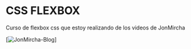 # CSS FLEXBOX

Curso de flexbox css que estoy realizando de los videos de JonMircha

[![JonMircha-Blog](https://jonmircha.com/flexbox)]
